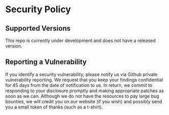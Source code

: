 # Security Policy

## Supported Versions

This repo is currently under development and does not have a released version.

## Reporting a Vulnerability

If you identify a security vulnerability, please notify us 
via Github private vulnerability reporting. We request that you 
keep your findings confidential for 45 days from the date of notification to us. 
In return, we commit to responding to your disclosure promptly and making appropriate 
patches as soon as we can. Although we do not have the resources to pay large bug bounties, we will credit 
you on our website (if you wish) and possibly send you a small token of thanks (such as a t-shirt).
